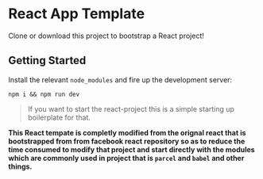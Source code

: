 # React App Template
Clone or download this project to bootstrap a React project!

## Getting Started
Install the relevant ```node_modules``` and fire up the development server:

```npm i && npm run dev```

> If you want to start the react-project this is a simple starting up boilerplate for that.

**This React tempate is completly modified from the orignal react that is bootstrapped from from facebook react repository so as to reduce the time consumed to modify that project and start directly with the modules which are commonly used in project that is ```parcel``` and ```babel``` and other things.**
